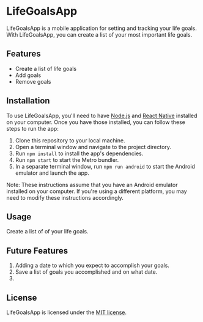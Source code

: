 # LifeGoalsApp

LifeGoalsApp is a mobile application for setting and tracking your life goals. With LifeGoalsApp, you can create a list of your most important life goals.

## Features

- Create a list of life goals
- Add goals
- Remove goals


## Installation

To use LifeGoalsApp, you'll need to have [Node.js](https://nodejs.org/) and [React Native](https://reactnative.dev/) installed on your computer. Once you have those installed, you can follow these steps to run the app:

1. Clone this repository to your local machine.
2. Open a terminal window and navigate to the project directory.
3. Run `npm install` to install the app's dependencies.
4. Run `npm start` to start the Metro bundler.
5. In a separate terminal window, run `npm run android` to start the Android emulator and launch the app.

Note: These instructions assume that you have an Android emulator installed on your computer. If you're using a different platform, you may need to modify these instructions accordingly.

## Usage

Create a list of of your life goals.

## Future Features

1. Adding a date to which you expect to accomplish your goals.
2. Save a list of goals you accomplished and on what date.
3.


## License

LifeGoalsApp is licensed under the [MIT license](https://opensource.org/licenses/MIT).